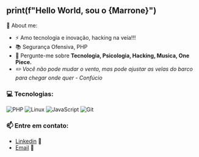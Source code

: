 <h2>print(f"Hello World, sou o {Marrone}")</h2>

🧐 About me:
- ⚡ Amo tecnologia e inovação, hacking na veia!!!
- 📚 Segurança Ofensiva, PHP
- 💬 Pergunte-me sobre <b>Tecnologia, Psicologia, Hacking, Musica, One Piece.</b><br>
- <i> ✏️ Você não pode mudar o vento, mas pode ajustar as velas do barco para chegar onde quer - Confúcio</i>



<h3>💻 Tecnologias:</h3>

![PHP](https://img.shields.io/badge/PHP-777BB4?style=for-the-badge&logo=php&logoColor=white)
![Linux](https://img.shields.io/badge/Linux-FCC624?style=for-the-badge&logo=linux&logoColor=black)
![JavaScript](https://img.shields.io/badge/javascript-%23323330.svg?style=for-the-badge&logo=javascript&logoColor=%23F7DF1E)
![Git](https://img.shields.io/badge/GIT-E44C30?style=for-the-badge&logo=git&logoColor=white)




<h3>📫 Entre em contato:</h3>

 -  [Linkedin](https://www.linkedin.com/in/marrone-barbosa-de-almeida-7a9a80242/) 💼
 -  [Email](marronealmeidabr@gmail.com) 📧
  

